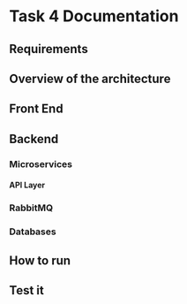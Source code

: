 # Task 4 Documentation

## Requirements

## Overview of the architecture

## Front End
## Backend
### Microservices
#### API Layer 
### RabbitMQ
### Databases

## How to run 

## Test it
